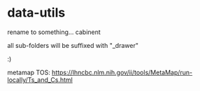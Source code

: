 # data-utils

rename to something... cabinent

all sub-folders will be suffixed with "_drawer" 

:)


metamap TOS: https://lhncbc.nlm.nih.gov/ii/tools/MetaMap/run-locally/Ts_and_Cs.html
